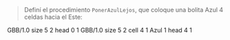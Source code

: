 > Definí el procedimiento `PonerAzulLejos`, que coloque una bolita Azul 4 celdas hacia el Este:

<gs-board>
 GBB/1.0
     size 5 2
     head 0 1
</gs-board>

<gs-board>
   GBB/1.0
    size 5 2
    cell 4 1 Azul 1
    head 4 1
</gs-board>